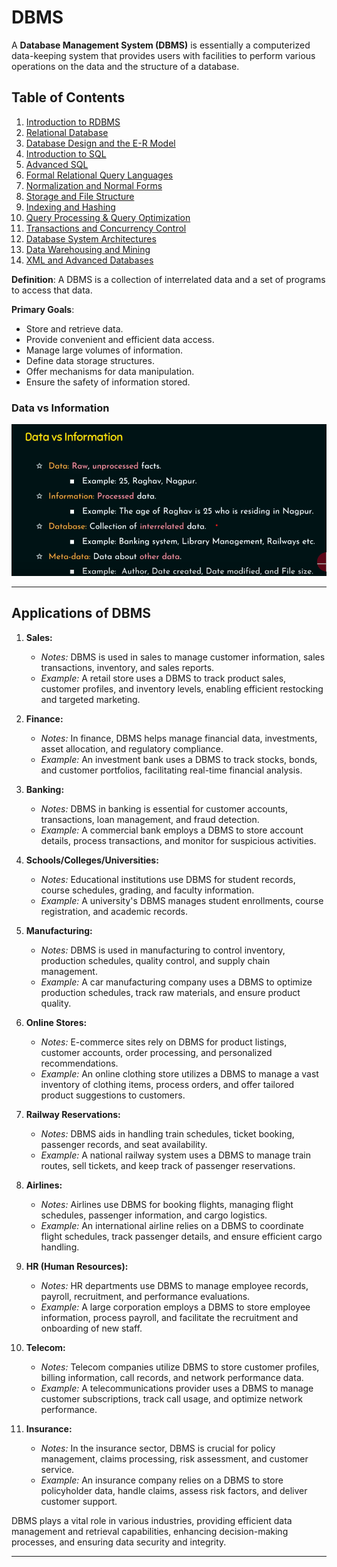 # DBMS

A **Database Management System (DBMS)** is essentially a computerized data-keeping system that provides users with facilities to perform various operations on the data and the structure of a database.

## Table of Contents

1. [Introduction to RDBMS](#1-introduction-to-rdbms)
2. [Relational Database](#2-relational-database)
3. [Database Design and the E-R Model](#3-database-design-and-the-e-r-model)
4. [Introduction to SQL](#4-introduction-to-sql)
5. [Advanced SQL](#5-advanced-sql)
6. [Formal Relational Query Languages](#6-formal-relational-query-languages)
7. [Normalization and Normal Forms](#7-normalization-and-normal-forms)
8. [Storage and File Structure](#8-storage-and-file-structure)
9. [Indexing and Hashing](#9-indexing-and-hashing)
10. [Query Processing & Query Optimization](#10-query-processing--query-optimization)
11. [Transactions and Concurrency Control](#11-transactions-and-concurrency-control)
12. [Database System Architectures](#12-database-system-architectures)
13. [Data Warehousing and Mining](#13-data-warehousing-and-mining)
14. [XML and Advanced Databases](#14-xml-and-advanced-databases)

**Definition**: A DBMS is a collection of interrelated data and a set of programs to access that data.

**Primary Goals**:

- Store and retrieve data.
- Provide convenient and efficient data access.
- Manage large volumes of information.
- Define data storage structures.
- Offer mechanisms for data manipulation.
- Ensure the safety of information stored.

### Data vs Information

![Alt text](image.png)

---

## Applications of DBMS

1. **Sales:**

   - _Notes:_ DBMS is used in sales to manage customer information, sales transactions, inventory, and sales reports.
   - _Example:_ A retail store uses a DBMS to track product sales, customer profiles, and inventory levels, enabling efficient restocking and targeted marketing.

2. **Finance:**

   - _Notes:_ In finance, DBMS helps manage financial data, investments, asset allocation, and regulatory compliance.
   - _Example:_ An investment bank uses a DBMS to track stocks, bonds, and customer portfolios, facilitating real-time financial analysis.

3. **Banking:**

   - _Notes:_ DBMS in banking is essential for customer accounts, transactions, loan management, and fraud detection.
   - _Example:_ A commercial bank employs a DBMS to store account details, process transactions, and monitor for suspicious activities.

4. **Schools/Colleges/Universities:**

   - _Notes:_ Educational institutions use DBMS for student records, course schedules, grading, and faculty information.
   - _Example:_ A university's DBMS manages student enrollments, course registration, and academic records.

5. **Manufacturing:**

   - _Notes:_ DBMS is used in manufacturing to control inventory, production schedules, quality control, and supply chain management.
   - _Example:_ A car manufacturing company uses a DBMS to optimize production schedules, track raw materials, and ensure product quality.

6. **Online Stores:**

   - _Notes:_ E-commerce sites rely on DBMS for product listings, customer accounts, order processing, and personalized recommendations.
   - _Example:_ An online clothing store utilizes a DBMS to manage a vast inventory of clothing items, process orders, and offer tailored product suggestions to customers.

7. **Railway Reservations:**

   - _Notes:_ DBMS aids in handling train schedules, ticket booking, passenger records, and seat availability.
   - _Example:_ A national railway system uses a DBMS to manage train routes, sell tickets, and keep track of passenger reservations.

8. **Airlines:**

   - _Notes:_ Airlines use DBMS for booking flights, managing flight schedules, passenger information, and cargo logistics.
   - _Example:_ An international airline relies on a DBMS to coordinate flight schedules, track passenger details, and ensure efficient cargo handling.

9. **HR (Human Resources):**

   - _Notes:_ HR departments use DBMS to manage employee records, payroll, recruitment, and performance evaluations.
   - _Example:_ A large corporation employs a DBMS to store employee information, process payroll, and facilitate the recruitment and onboarding of new staff.

10. **Telecom:**

    - _Notes:_ Telecom companies utilize DBMS to store customer profiles, billing information, call records, and network performance data.
    - _Example:_ A telecommunications provider uses a DBMS to manage customer subscriptions, track call usage, and optimize network performance.

11. **Insurance:**
    - _Notes:_ In the insurance sector, DBMS is crucial for policy management, claims processing, risk assessment, and customer service.
    - _Example:_ An insurance company relies on a DBMS to store policyholder data, handle claims, assess risk factors, and deliver customer support.

DBMS plays a vital role in various industries, providing efficient data management and retrieval capabilities, enhancing decision-making processes, and ensuring data security and integrity.

---
